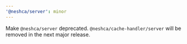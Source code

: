 ```yaml
---
'@neshca/server': minor
---
```


Make `@neshca/server` deprecated. `@neshca/cache-handler/server` will be removed in the next major release.
